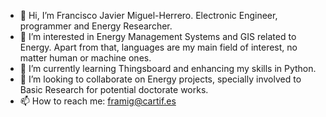 - 👋 Hi, I’m Francisco Javier Miguel-Herrero. Electronic Engineer, programmer and Energy Researcher.
- 👀 I’m interested in Energy Management Systems and GIS related to Energy. Apart from that, languages are my main field of interest, no matter human or machine ones.
- 🌱 I’m currently learning Thingsboard and enhancing my skills in Python.
- 💞️ I’m looking to collaborate on Energy projects, specially involved to Basic Research for potential doctorate works.
- 📫 How to reach me: framig@cartif.es
